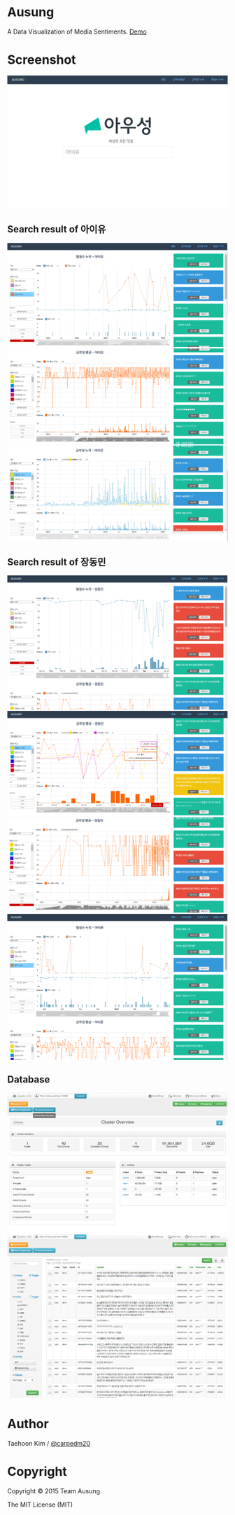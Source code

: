 Ausung
======

A Data Visualization of Media Sentiments. [Demo](https://youtu.be/o08t8dhN-Ys)


Screenshot
==========

![index.html](https://raw.githubusercontent.com/carpedm20/ausung/master/contents/main.png)

Search result of 아이유
-----------------------

![example](https://raw.githubusercontent.com/carpedm20/ausung/master/contents/example1-1.png)
![alt_tag](https://raw.githubusercontent.com/carpedm20/ausung/master/contents/example2-1.png)
![alt_tag](https://raw.githubusercontent.com/carpedm20/ausung/master/contents/example3-1.png)

Search result of 장동민
-----------------------

![alt_tag](https://raw.githubusercontent.com/carpedm20/ausung/master/contents/example1-2.png)
![alt_tag](https://raw.githubusercontent.com/carpedm20/ausung/master/contents/example2-2.png)
![alt_tag](https://raw.githubusercontent.com/carpedm20/ausung/master/contents/example3-2.png)
![alt_tag](https://raw.githubusercontent.com/carpedm20/ausung/master/contents/example1-3.png)

Database
--------

![alt_tag](https://raw.githubusercontent.com/carpedm20/ausung/master/contents/database1.png)
![alt_tag](https://raw.githubusercontent.com/carpedm20/ausung/master/contents/database2.png)


Author
======

Taehoon Kim / [@carpedm20](http://carpedm20.github.io/about/)


Copyright
=========

Copyright :copyright: 2015 Team Ausung.

The MIT License (MIT)
